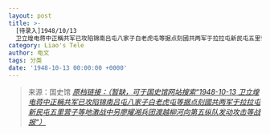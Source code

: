 ```yaml
---
layout: post
title: >-
  [待录入]1948/10/13
  卫立煌电蒋中正稱共军已攻陷锦南吕屯八家子白老虎屯等据点刻國共两军于拉拉屯新民屯五里营子等地激战中另廖耀湘兵团渡越柳河向第五纵队发动攻击等战报
category: Liao's Tele
author: 电文
tags: 分类
date: '1948-10-13 00:00:00 +0000'
---
```



> 来源：国史馆 [*原档链接：（暂缺，可于国史馆网站搜索“1948-10-13 卫立煌电蒋中正稱共军已攻陷锦南吕屯八家子白老虎屯等据点刻國共两军于拉拉屯新民屯五里营子等地激战中另廖耀湘兵团渡越柳河向第五纵队发动攻击等战报“）*]()
